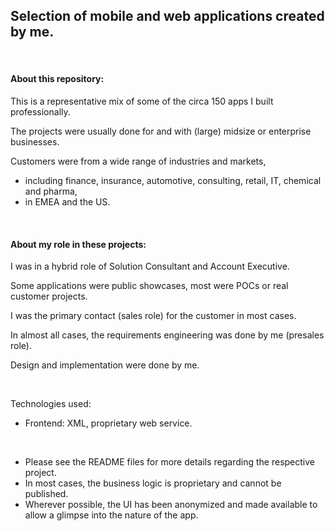 ## Selection of mobile and web applications created by me.

<br>

#### About this repository:
This is a representative mix of some of the circa 150 apps I built professionally.

The projects were usually done for and with (large) midsize or enterprise businesses.

Customers were from a wide range of industries and markets,
* including finance, insurance, automotive, consulting, retail, IT, chemical and pharma, 
* in EMEA and the US.

<br>

#### About my role in these projects:
I was in a hybrid role of Solution Consultant and Account Executive.

Some applications were public showcases, most were POCs or real customer projects.

I was the primary contact (sales role) for the customer in most cases.

In almost all cases, the requirements engineering was done by me (presales role).

Design and implementation were done by me.

<br>

Technologies used:
* Frontend: XML, proprietary web service.

<br>

* Please see the README files for more details regarding the respective project.
* In most cases, the business logic is proprietary and cannot be published.
* Wherever possible, the UI has been anonymized and made available to allow a glimpse into the nature of the app.
